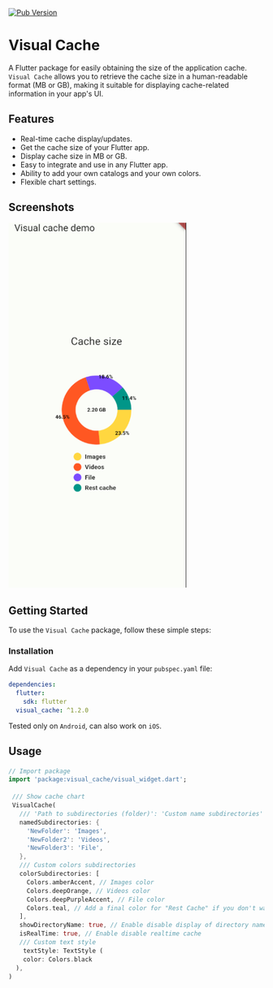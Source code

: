 [![Pub Version](https://img.shields.io/pub/v/visual_cache?color=orange)](https://pub.dev/packages/visual_cache)

# Visual Cache

A Flutter package for easily obtaining the size of the application cache. `Visual Cache` allows you to retrieve the cache size in a human-readable format (MB or GB), making it suitable for displaying cache-related information in your app's UI.

## Features

- Real-time cache display/updates.
- Get the cache size of your Flutter app.
- Display cache size in MB or GB.
- Easy to integrate and use in any Flutter app.
- Ability to add your own catalogs and your own colors.
- Flexible chart settings.

## Screenshots

<img src="https://raw.githubusercontent.com/Smolla-ITc/visual_cache/release/image/scr2.png" width="350" alt="image"/>

## Getting Started

To use the `Visual Cache` package, follow these simple steps:

### Installation

Add `Visual Cache` as a dependency in your `pubspec.yaml` file:

```yaml
dependencies:
  flutter:
    sdk: flutter
  visual_cache: ^1.2.0
```

Tested only on `Android`, can also work on `iOS`.

## Usage

```dart
// Import package
import 'package:visual_cache/visual_widget.dart';

 /// Show cache chart
 VisualCache(
   /// 'Path to subdirectories (folder)': 'Custom name subdirectories'
   namedSubdirectories: {
     'NewFolder': 'Images',
     'NewFolder2': 'Videos',
     'NewFolder3': 'File',
   },
   /// Custom colors subdirectories
   colorSubdirectories: [
     Colors.amberAccent, // Images color
     Colors.deepOrange, // Videos color
     Colors.deepPurpleAccent, // File color
     Colors.teal, // Add a final color for "Rest Cache" if you don't want it to be determined by itself
   ],
   showDirectoryName: true, // Enable disable display of directory names
   isRealTime: true, // Enable disable realtime cache
   /// Custom text style
    textStyle: TextStyle (
    color: Colors.black
  ),
)
```